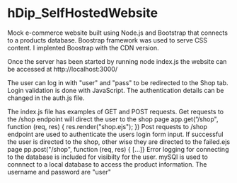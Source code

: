 # hDip_SelfHostedWebsite
Mock e-commerce website built using Node.js and Bootstrap that connects to a products database. 
Boostrap framework was used to serve CSS content. I implented Boostrap with the CDN version.

Once the server has been started by running node index.js the website can be accessed at http://localhost:3000/ 

The user can log in with "user" and "pass" to be redirected to the Shop tab. Login validation is done with JavaScript. The authentication details can be changed in the auth.js file. 

The index.js file has examples of GET and POST requests.
Get requests to the /shop endpoint will direct the user to the shop page app.get(“/shop", function (req, res) {
res.render("shop.ejs"); })
Post requests to /shop endpoint are used to authenticate the users login form input. If successful the user is directed to the shop, other wise they are directed to the failed.ejs page pp.post("/shop", function (req, res) {
[...]}
Error logging for connecting to the database is included for visibilty for the user.
mySQl is used to connnect to a local database to access the product information. The username and password are "user"
